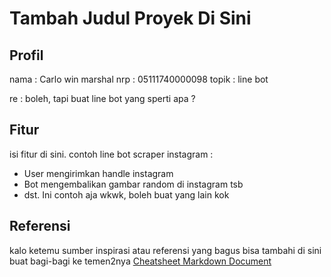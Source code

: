 ﻿# Tambah Judul Proyek Di Sini

## Profil
nama	: Carlo win marshal
nrp 	: 05111740000098
topik	: line bot

re : boleh, tapi buat line bot yang sperti apa ?

## Fitur
isi fitur di sini. contoh line bot scraper instagram :
* User mengirimkan handle instagram
* Bot mengembalikan gambar random di instagram tsb
* dst.
Ini contoh aja wkwk, boleh buat yang lain kok

## Referensi
kalo ketemu sumber inspirasi atau referensi yang bagus bisa tambahi di sini buat bagi-bagi ke temen2nya
[Cheatsheet Markdown Document](https://github.com/adam-p/markdown-here/wiki/Markdown-Cheatsheet)